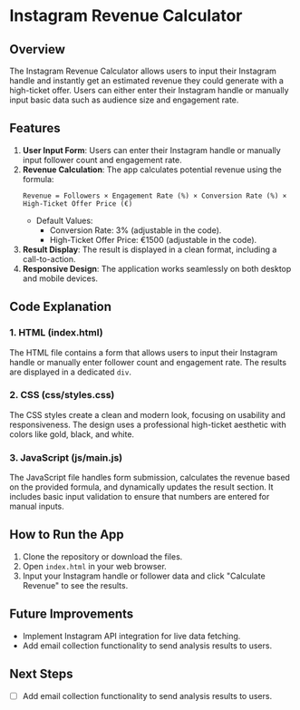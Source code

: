 # Instagram Revenue Calculator

## Overview

The Instagram Revenue Calculator allows users to input their Instagram handle and instantly get an estimated revenue they could generate with a high-ticket offer. Users can either enter their Instagram handle or manually input basic data such as audience size and engagement rate.

## Features

1. **User Input Form**: Users can enter their Instagram handle or manually input follower count and engagement rate.
2. **Revenue Calculation**: The app calculates potential revenue using the formula:
   ```
   Revenue = Followers × Engagement Rate (%) × Conversion Rate (%) × High-Ticket Offer Price (€)
   ```
   - Default Values:
     - Conversion Rate: 3% (adjustable in the code).
     - High-Ticket Offer Price: €1500 (adjustable in the code).
3. **Result Display**: The result is displayed in a clean format, including a call-to-action.
4. **Responsive Design**: The application works seamlessly on both desktop and mobile devices.

## Code Explanation

### 1. HTML (index.html)

The HTML file contains a form that allows users to input their Instagram handle or manually enter follower count and engagement rate. The results are displayed in a dedicated `div`.

### 2. CSS (css/styles.css)

The CSS styles create a clean and modern look, focusing on usability and responsiveness. The design uses a professional high-ticket aesthetic with colors like gold, black, and white.

### 3. JavaScript (js/main.js)

The JavaScript file handles form submission, calculates the revenue based on the provided formula, and dynamically updates the result section. It includes basic input validation to ensure that numbers are entered for manual inputs.

## How to Run the App

1. Clone the repository or download the files.
2. Open `index.html` in your web browser.
3. Input your Instagram handle or follower data and click "Calculate Revenue" to see the results.

## Future Improvements

- Implement Instagram API integration for live data fetching.
- Add email collection functionality to send analysis results to users.

## Next Steps

- [ ] Add email collection functionality to send analysis results to users.
